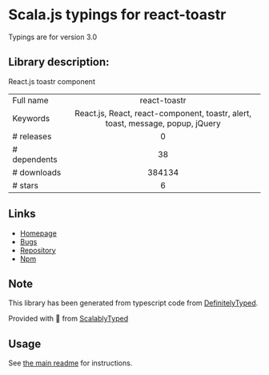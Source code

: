 
# Scala.js typings for react-toastr

Typings are for version 3.0

## Library description:
React.js toastr component

|                    |                 |
| ------------------ | :-------------: |
| Full name          | react-toastr |
| Keywords           | React.js, React, react-component, toastr, alert, toast, message, popup, jQuery |
| # releases         | 0 |
| # dependents       | 38 |
| # downloads        | 384134 |
| # stars            | 6 |

## Links
- [Homepage](https://tomchentw.github.io/react-toastr/)
- [Bugs](https://github.com/tomchentw/react-toastr/issues)
- [Repository](https://github.com/tomchentw/react-toastr)
- [Npm](https://www.npmjs.com/package/react-toastr)
    


## Note
This library has been generated from typescript code from [DefinitelyTyped](https://definitelytyped.org).

Provided with :purple_heart: from [ScalablyTyped](https://github.com/oyvindberg/ScalablyTyped)

## Usage
See [the main readme](../../readme.md) for instructions.


